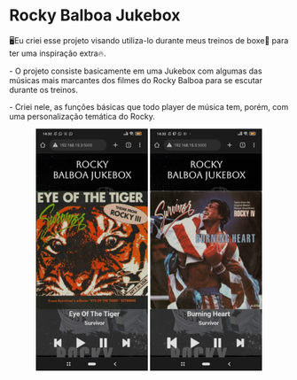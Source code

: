 <h1>Rocky Balboa Jukebox </h1>
<p>🖥Eu criei esse projeto visando utiliza-lo durante meus treinos de boxe🥊 para ter uma inspiração extra🔥.</p>

<p>- O projeto consiste basicamente em uma Jukebox com algumas das músicas mais marcantes dos filmes do Rocky Balboa para se escutar durante os treinos.</p>

<p>- Criei nele, as funções básicas que todo player de música tem, porém, com uma personalização temática do Rocky.</p>
<div align="center">
  <img align="center" width="40%" src="https://github.com/Lucaszxx/RockyBalboaJukebox/blob/master/GitImages/mobile%20foto.jpeg">  </img>
  <img align="center" width="40%" src="https://github.com/Lucaszxx/RockyBalboaJukebox/blob/master/GitImages/mobile%20foto2.jpeg"></img>
 </div>

